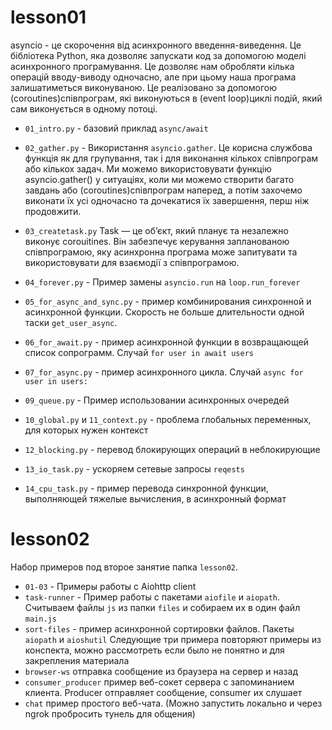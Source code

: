 # lesson01
  asyncio - це скорочення від асинхронного введення-виведення. Це бібліотека Python, яка дозволяє запускати код за допомогою моделі асинхронного програмування. Це дозволяє нам обробляти кілька операцій вводу-виводу одночасно, але при цьому наша програма залишатиметься виконуваною. Це реалізовано за допомогою (coroutines)співпрограм, які виконуються в (event loop)циклі подій, який сам виконується в одному потоці.

- `01_intro.py` - базовий приклад `async/await`
- `02_gather.py` - Використання `asyncio.gather`. Це корисна службова функція як для групування, так і для виконання кількох співпрограм або кількох задач. Ми можемо використовувати функцію asyncio.gather() у ситуаціях, коли ми можемо створити багато завдань або (coroutines)співпрограм наперед, а потім захочемо виконати їх усі одночасно та дочекатися їх завершення, перш ніж продовжити.



- `03_createtask.py` Task — це об’єкт, який планує та незалежно виконує corouitines.
Він забезпечує керування запланованою співпрограмою, яку асинхронна програма може запитувати та використовувати для взаємодії з співпрограмою.


- `04_forever.py` - Пример замены `asyncio.run` на `loop.run_forever`
- `05_for_async_and_sync.py` - пример комбинирования синхронной и асинхронной функции. Скорость не больше длительности
  одной таски `get_user_async`.
- `06_for_await.py` - пример асинхронной функции в возвращающей список сопрограмм. Случай `for user in await users`
- `07_for_async.py` - пример асинхронного цикла. Случай `async for user in users:`
- `09_queue.py` - Пример использовании асинхронных очередей
- `10_global.py` и `11_context.py` - проблема глобальных переменных, для которых нужен контекст
- `12_blocking.py` - перевод блокирующих операций в неблокирующие
- `13_io_task.py` - ускоряем сетевые запросы `reqests`
- `14_cpu_task.py` - пример перевода синхронной функции, выполняющей тяжелые вычисления, в асинхронный формат

# lesson02

Набор примеров под второе занятие папка `lesson02`.

- `01-03` - Примеры работы с Aiohttp client
- `task-runner` - Пример работы с пакетами `aiofile` и `aiopath`. Считываем файлы `js` из папки `files` и собираем их
в один файл `main.js`
- `sort-files` - пример асинхронной сортировки файлов. Пакеты  `aiopath` и `aioshutil`
Следующие три примера повторяют примеры из конспекта, можно рассмотреть если было не понятно и для закрепления материала
- `browser-ws` отправка сообщение из браузера на сервер и назад
- `consumer_producer` пример веб-сокет сервера с запоминанием клиента. Producer отправляет сообщение, consumer их слушает
- `chat` пример простого веб-чата. (Можно запустить локально и через ngrok пробросить тунель для общения)
